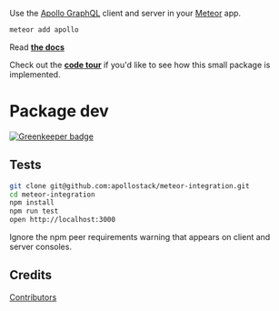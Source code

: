 Use the [Apollo GraphQL](http://dev.apollodata.com/) client and server in your [Meteor](https://www.meteor.com/) app.

```sh
meteor add apollo
```

Read **[the docs](http://dev.apollodata.com/core/meteor.html)**

Check out the **[code tour](https://www.codetours.xyz/tour/xavcz/meteor-apollo-codetour)** if you'd like to see how this small package is implemented.


# Package dev

[![Greenkeeper badge](https://badges.greenkeeper.io/apollographql/meteor-integration.svg)](https://greenkeeper.io/)

## Tests

```bash
git clone git@github.com:apollostack/meteor-integration.git
cd meteor-integration
npm install
npm run test
open http://localhost:3000
```

Ignore the npm peer requirements warning that appears on client and server consoles.

## Credits

[Contributors](https://github.com/apollostack/meteor-integration/graphs/contributors)
